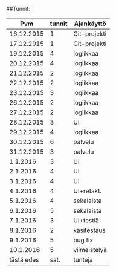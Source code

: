 ##Tunnit:

| Pvm        | tunnit |  Ajankäyttö  |
|------------|--------|--------------|
| 16.12.2015 | 1      | Git-projekti |
| 17.12.2015 | 1      | Git-projekti |
| 19.12.2015 | 4      | logiikkaa    |
| 20.12.2015 | 4      | logiikkaa    |
| 21.12.2015 | 2      | logiikkaa    |
| 22.12.2015 | 2      | logiikkaa    |
| 23.12.2015 | 3      | logiikkaa    |
| 26.12.2015 | 2      | logiikkaa    |
| 27.12.2015 | 2      | logiikkaa    |
| 28.12.2015 | 3      | UI           |
| 29.12.2015 | 4      | logiikkaa    |
| 30.12.2015 | 6      | palvelu      |
| 31.12.2015 | 3      | palvelu      |
| 1.1.2016   | 3      | UI           |
| 2.1.2016   | 4      | UI           |
| 3.1.2016   | 4      | UI           |
| 4.1.2016   | 4      | UI+refakt.   |
| 5.1.2016   | 4      | sekalaista   |
| 6.1.2016   | 5      | sekalaista   |
| 7.1.2016   | 3      | UI+testiä    |
| 8.1.2016   | 2      | käsitestaus  |
| 9.1.2016   | 5      | bug fix      |
| 10.1.2016  | 5      | viimeistelyä |
| tästä edes | sat.   | tunteja      |


